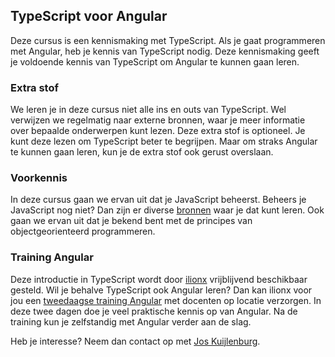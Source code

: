 ## TypeScript voor Angular

Deze cursus is een kennismaking met TypeScript. Als je gaat programmeren met Angular, heb je kennis van TypeScript 
nodig. Deze kennismaking geeft je voldoende kennis van TypeScript om Angular te kunnen gaan leren.

### Extra stof

We leren je in deze cursus niet alle ins en outs van TypeScript. Wel verwijzen we regelmatig naar externe bronnen,
waar je meer informatie over bepaalde onderwerpen kunt lezen. Deze extra stof is optioneel. Je kunt deze lezen om 
TypeScript beter te begrijpen. Maar om straks Angular te kunnen gaan leren, kun je de extra stof ook gerust overslaan.

### Voorkennis

In deze cursus gaan we ervan uit dat je JavaScript beheerst. Beheers je JavaScript nog niet? Dan zijn er diverse 
[bronnen](http://www.w3schools.com/js) waar je dat kunt leren. Ook gaan we ervan uit dat je bekend bent met de principes
van objectgeorienteerd programmeren.

### Training Angular

Deze introductie in TypeScript wordt door [ilionx](http://www.ilionx.com) vrijblijvend beschikbaar gesteld. Wil je 
behalve TypeScript ook Angular leren? Dan kan ilionx voor jou een 
[tweedaagse training Angular](https://www.ilionx.com/diensten/trainingen/trainingen-angular/ecmascript2015-typescript-2) 
met docenten op locatie verzorgen. In deze twee dagen doe je veel praktische kennis op van Angular. Na de training kun 
je zelfstandig met Angular verder aan de slag.

Heb je interesse? Neem dan contact op met 
[Jos Kuijlenburg](https://www.ilionx.com/diensten/trainingen/trainingen-angular/ecmascript2015-typescript-2).
